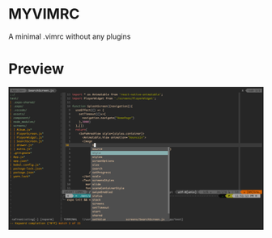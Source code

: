 # MYVIMRC
A minimal .vimrc without any plugins
# Preview
![sample preview](https://github.com/alshaV888/MYVIMRC/blob/main/Screenshot%20(228).png)
